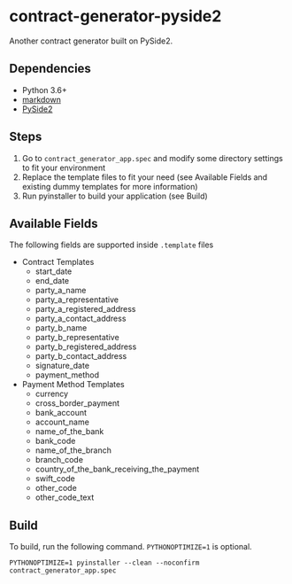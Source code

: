# contract-generator-pyside2

Another contract generator built on PySide2.

## Dependencies

- Python 3.6+
- [markdown](https://pypi.org/project/Markdown/)
- [PySide2](https://pypi.org/project/PySide2/)

## Steps

1. Go to `contract_generator_app.spec` and modify some directory settings to fit your environment
2. Replace the template files to fit your need (see Available Fields and existing dummy templates for more information)
3. Run pyinstaller to build your application (see Build)

## Available Fields

The following fields are supported inside `.template` files

  - Contract Templates
    - start_date
    - end_date
    - party_a_name
    - party_a_representative
    - party_a_registered_address
    - party_a_contact_address
    - party_b_name
    - party_b_representative
    - party_b_registered_address
    - party_b_contact_address
    - signature_date
    - payment_method
  - Payment Method Templates
    - currency
    - cross_border_payment
    - bank_account
    - account_name
    - name_of_the_bank
    - bank_code
    - name_of_the_branch
    - branch_code
    - country_of_the_bank_receiving_the_payment
    - swift_code
    - other_code
    - other_code_text

## Build

To build, run the following command. `PYTHONOPTIMIZE=1` is optional.

`PYTHONOPTIMIZE=1 pyinstaller --clean --noconfirm contract_generator_app.spec`
